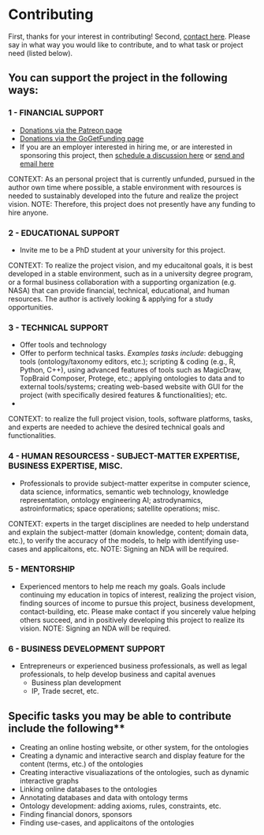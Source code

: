 # Contributing

First, thanks for your interest in contributing!
Second, [contact here](https://ontospace.wordpress.com/contact). Please say in what way you would like to contribute, and to what task or project need (listed below).

## You can support the project in the following ways:

### 1 - FINANCIAL SUPPORT 
* [Donations via the Patreon page](www.patreon.com/user?u=6298778)
* [Donations via the GoGetFunding page](https://tinyurl.com/y9qegjsh) 
* If you are an employer interested in hiring me, or are interested in sponsoring this project, then [schedule a discussion here](http://my.setmore.com/bookingpage/f18db686-98bb-41dd-9097-35218b2a1091/services/sb83f723d7838e4484783cc5a1c675f0e6eedf99d) or [send and email here](https://ontospace.wordpress.com/contact) 

CONTEXT: As an personal project that is currently unfunded, pursued in the author own time where possible, a stable environment with resources is needed to sustainably developed into the future and realize the project vision.
NOTE: Therefore, this project does not presently have any funding to hire anyone.

### 2 - EDUCATIONAL SUPPORT
* Invite me to be a PhD student at your university for this project.

CONTEXT: To realize the project vision, and my educaitonal goals, it is best developed in a stable environment, such as in a university degree program, or a formal business collaboration with a supporting organization (e.g. NASA) that can provide financial, technical, educational, and human resources. The author is actively looking & applying for a study opportunities.

### 3 - TECHNICAL SUPPORT  
* Offer tools and technology
* Offer to perform technical tasks. _Examples tasks include_: debugging tools (ontology/taxonomy editors, etc.); scripting & coding (e.g., R, Python, C++), using advanced features of tools such as MagicDraw, TopBraid Composer, Protege, etc.; applying ontologies to data and to external tools/systems; creating web-based website with GUI for the project (with specifically desired features & functionalities); etc.
* 
CONTEXT: to realize the full project vision, tools, software platforms, tasks, and experts are needed to achieve the desired technical goals and functionalities.

### 4 - HUMAN RESOURCESS - SUBJECT-MATTER EXPERTISE, BUSINESS EXPERTISE, MISC. 
* Professionals to provide subject-matter experitse in computer science, data science, informatics, semantic web technology, knowledge representation, ontology engineering AI; astrodynamics, astroinformatics; space operations; satellite operations; misc. 

CONTEXT: experts in the target disciplines are needed to help understand and explain the subject-matter (domain knowledge, content; domain data, etc.), to verify the accuracy of the models, to help with identifying use-cases and applicaitons, etc.
NOTE: Signing an NDA will be required.

### 5 - MENTORSHIP
* Experienced mentors to help me reach my goals. Goals include continuing my education in topics of interest, realizing the project vision, finding sources of income to pursue this project, business development, contact-building, etc. Please make contact if you sincerely value helping others succeed, and in positively developing this project to realize its vision. 
NOTE: Signing an NDA will be required.

### 6 - BUSINESS DEVELOPMENT SUPPORT
* Entrepreneurs or experienced business professionals, as well as legal professionals, to help develop business and capital avenues 
  * Business plan development
  * IP, Trade secret, etc.

## Specific tasks you may be able to contribute include the following**
* Creating an online hosting website, or other system, for the ontologies
* Creating a dynamic and interactive search and display feature for the content (terms, etc.) of the ontologies
* Creating interactive visualiazations of the ontologies, such as dynamic interactive graphs
* Linking online databases to the ontologies
* Annotating databases and data with ontology terms
* Ontology development: adding axioms, rules, constraints, etc.
* Finding financial donors, sponsors
* Finding use-cases, and applicaitons of the ontologies
